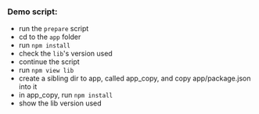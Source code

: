 ### Demo script:
 - run the `prepare` script
 - cd to the `app` folder
 - run `npm install`
 - check the `lib`'s version used
 - continue the script
 - run `npm view lib`
 - create a sibling dir to app, called app_copy, and copy app/package.json into it
 - in app_copy, run `npm install`
 - show the lib version used